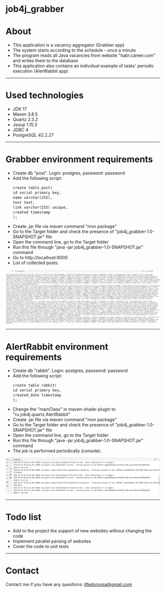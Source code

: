 # job4j_grabber

# About

- This application is a vacancy aggregator (Grabber app)
- The system starts according to the schedule - once a minute
- The program reads all Java vacancies from website "habr.career.com" and writes them to the database
- This application also contains an individual example of tasks' periodic execution (AlertRabbit app)

***

# Used technologies

<ul>
 <li>JDK 17</li>
 <li>Maven 3.8.5</li>
 <li>Quartz 2.3.2</li>
 <li>Jsoup 1.15.3</li>
 <li>JDBC 4</li>
 <li>PostgreSQL 42.2.27</li>
</ul>

***

# Grabber environment requirements

<ul>
 <li>Create db "post". Login: postgres, password: password</li>
 <li>Add the following script:

    create table post(  
    id serial primary key,  
    name varchar(255),  
    text text,  
    link varchar(255) unique,  
    created timestamp  
    );
 </li>
 <li>Create .jar file via maven command "mvn package"</li>
 <li>Go to the Target folder and check the presence of "job4j_grabber-1.0-SNAPSHOT.jar" file</li>
 <li>Open the command line, go to the Target folder</li>
 <li>Run this file through "java -jar job4j_grabber-1.0-SNAPSHOT.jar" command</li>
 <li>Go to http://localhost:9000</li>
 <li>List of collected posts:</li>
</ul>

  ![List of collected posts](src/main/resources/app_screenshots/1_list_posts.png)


***

# AlertRabbit environment requirements

<ul>
 <li>Create db "rabbit". Login: postgres, password: password</li>
 <li>Add the following script:

    create table rabbit(
    id serial primary key,
    created_date timestamp
    );
 </li>
 <li>Change the "mainClass" in maven-shade-plugin to "ru.job4j.quartz.AlertRabbit"</li>
 <li>Create .jar file via maven command "mvn package"</li>
 <li>Go to the Target folder and check the presence of "job4j_grabber-1.0-SNAPSHOT.jar" file</li>
 <li>Open the command line, go to the Target folder</li>
 <li>Run this file through "java -jar job4j_grabber-1.0-SNAPSHOT.jar" command</li>
 <li>The job is performed periodically (console):</li>
</ul>

![The job is performed periodically](src/main/resources/app_screenshots/2_scheduled_job.png)

***

# Todo list

- Add to the project the support of new websites without changing the code
- Implement parallel parsing of websites
- Cover the code to unit tests

***

# Contact

Contact me if you have any questions: itfedorovsa@gmail.com

                                                                    
                                                                         
                                                                            
                                                                                
                                                                           
